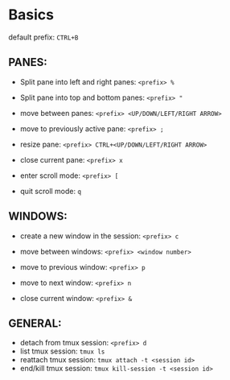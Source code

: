 # Basics

default prefix: `CTRL+B`

## PANES:

* Split pane into left and right panes: `<prefix> %`
* Split pane into top and bottom panes: `<prefix> "`


* move between panes: `<prefix> <UP/DOWN/LEFT/RIGHT ARROW>`
* move to previously active pane: `<prefix> ;`


* resize pane: `<prefix> CTRL+<UP/DOWN/LEFT/RIGHT ARROW>`


* close current pane: `<prefix> x`

* enter scroll mode: `<prefix> [`
* quit scroll mode: `q`

## WINDOWS:

* create a new window in the session: `<prefix> c`


* move between windows: `<prefix> <window number>`
* move to previous window: `<prefix> p`
* move to next window: `<prefix> n`


* close current window: `<prefix> &`

## GENERAL:

* detach from tmux session: `<prefix> d`
* list tmux session: `tmux ls`
* reattach tmux session: `tmux attach -t <session id>`
* end/kill tmux session: `tmux kill-session -t <session id>`

